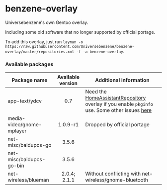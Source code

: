 # benzene-overlay
Universebenzene's own Gentoo overlay.

Including some old software that no longer supported by official portage.

To add this overlay, just run `layman -o https://raw.githubusercontent.com/Universebenzene/benzene-overlay/master/repositories.xml -f -a benzene-overlay`.

### Available packages

Package name | Available version | Additional information
------------ | :---------------: | ----------------------
app-text/ydcv             | 0.7          | Need the [HomeAssistantRepository](https://git.edevau.net/onkelbeh/HomeAssistantRepository) overlay if you enable `pkginfo` use. Some other issues [here](https://forums.gentoo.org/viewtopic-p-8352006.html)
media-video/gnome-mplayer | 1.0.9-r1     | Dropped by official portage
net-misc/baidupcs-go      | 3.5.6        |
net-misc/baidupcs-go-bin  | 3.5.6        |
net-wireless/blueman      | 2.0.4; 2.1.1 | Without conflicting with net-wireless/gnome-bluetooth
